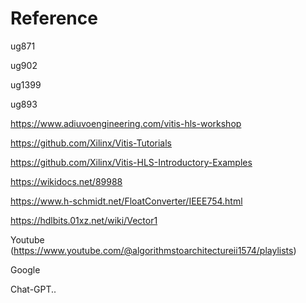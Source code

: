 # Reference
ug871

ug902

ug1399

ug893

https://www.adiuvoengineering.com/vitis-hls-workshop

https://github.com/Xilinx/Vitis-Tutorials

https://github.com/Xilinx/Vitis-HLS-Introductory-Examples

https://wikidocs.net/89988

https://www.h-schmidt.net/FloatConverter/IEEE754.html

https://hdlbits.01xz.net/wiki/Vector1

Youtube (https://www.youtube.com/@algorithmstoarchitectureii1574/playlists)

Google

Chat-GPT..
